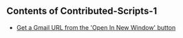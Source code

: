 ## Contents of Contributed-Scripts-1 

* [Get a Gmail URL from the 'Open In New Window' button](https://github.com/autokey/autokey/wiki/Contributed-Scripts-1#getGmailUrl)

